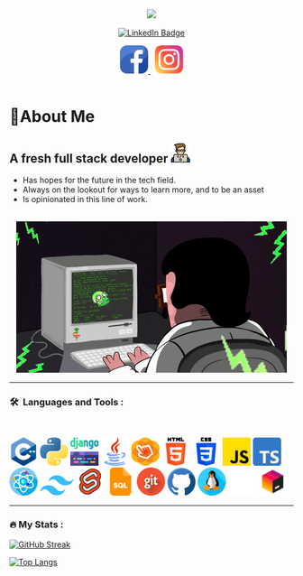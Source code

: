 <div id="header" align="center">
  <img src="https://media.giphy.com/media/M9gbBd9nbDrOTu1Mqx/giphy.gif" width="100"/>
</div>

<p align="center">
  <a href="https://www.linkedin.com/in/jann-louie-almirante-035565234/"><img src="https://img.shields.io/badge/LinkedIn-blue?style=for-the-badge&logo=linkedin&logoColor=white" alt="LinkedIn Badge"></a>
</p>

<div align="center">
  <a style="" target="_blank" href="https://web.facebook.com/yesitslui">
    <img src="facebook.png" width="50"/>
  </a>
  &nbsp;
  <a href="https://www.instagram.com/no_not_lui/">
    <img src="instagram.png" width="50"/>
  </a>
  <!-- <img src="https://komarev.com/ghpvc/?username=lui523202&style=flat-square&color=blue" alt=""/> -->
</div>

<br>

# 🤵About Me

## A fresh full stack developer <img src="coding.png" width="35">

- Has hopes for the future in the tech field.
- Always on the lookout for ways to learn more, and to be an asset
- Is opinionated in this line of work.

<br>

<div align="center" style="">
  <img src="coding.gif"/>
</div>

---

### 🛠 &nbsp;Languages and Tools :

<br>

<p>
  <img src="c-.png" width="50px">
  <img src="python.png" width="50px">
  <img src="django.png" width="50px">
  <img src="java.png" width="50px">
  <img src="scenebuilder.png" width="50px">
  <img src="html-5.png" width="50px">
  <img src="css-3.png" width="50px">
  <img src="js.png" width="50px">
  <img src="typescript.png" width="50px">
  <img src="react.png" width="50px">
  <img src="tailwindcss.svg" width="60px">
  <img src="svelte.png" width="50px">
  <img src="sql.png" width="50px">
  <img src="git.png" width="50px">
  <img src="github.png" width="50px">
  <img src="linux.png" width="50px">
  <img src="aws.png" width="50px">
  <img src="jetbrains.png" width="50px">
</p>

---

### 🔥 My Stats :

[![GitHub Streak](http://github-readme-streak-stats.herokuapp.com?user=lui523202&theme=gruvbox)](https://git.io/streak-stats)

[![Top Langs](https://github-readme-stats.vercel.app/api/top-langs/?username=lui523202&layout=compact&theme=vision-friendly-dark)](https://github.com/anuraghazra/github-readme-stats)

<!-- https://www.sitepoint.com/github-profile-readme/ -->
